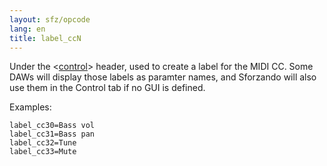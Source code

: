 ```yaml
---
layout: sfz/opcode
lang: en
title: label_ccN
---
```

Under the <[control](/headers/control)> header,
used to create a label for the MIDI CC.
Some DAWs will display those labels as paramter names, and Sforzando will also
use them in the Control tab if no GUI is defined.

Examples:

```
label_cc30=Bass vol
label_cc31=Bass pan
label_cc32=Tune
label_cc33=Mute
```

